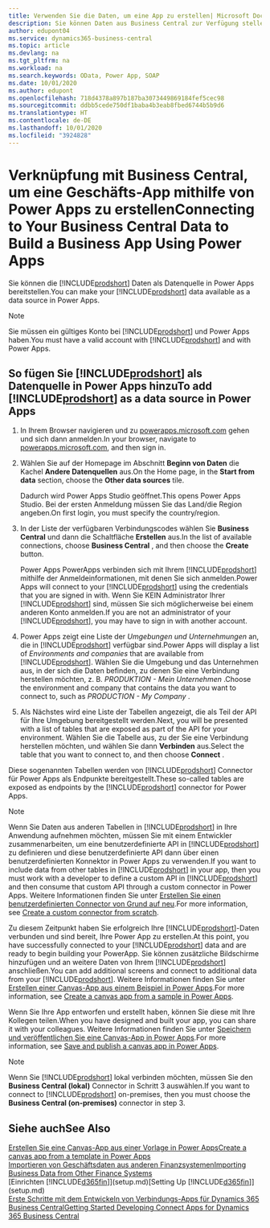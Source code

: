 ```yaml
---
title: Verwenden Sie die Daten, um eine App zu erstellen| Microsoft Docs
description: Sie können Daten aus Business Central zur Verfügung stellen und eine OData URL Ihrer Webdienste festlegen, um eine Geschäfts-App mithilfe von Power Apps zu erstellen.
author: edupont04
ms.service: dynamics365-business-central
ms.topic: article
ms.devlang: na
ms.tgt_pltfrm: na
ms.workload: na
ms.search.keywords: OData, Power App, SOAP
ms.date: 10/01/2020
ms.author: edupont
ms.openlocfilehash: 718d4378a897b187ba3073449869184fef5cec98
ms.sourcegitcommit: ddbb5cede750df1baba4b3eab8fbed6744b5b9d6
ms.translationtype: HT
ms.contentlocale: de-DE
ms.lasthandoff: 10/01/2020
ms.locfileid: "3924828"
---
```

# <a name="connecting-to-your-business-central-data-to-build-a-business-app-using-power-apps"></a><span data-ttu-id="7cb46-103">Verknüpfung mit Business Central, um eine Geschäfts-App mithilfe von Power Apps zu erstellen</span><span class="sxs-lookup"><span data-stu-id="7cb46-103">Connecting to Your Business Central Data to Build a Business App Using Power Apps</span></span>

<span data-ttu-id="7cb46-104">Sie können die [!INCLUDE[prodshort](includes/prodshort.md)] Daten als Datenquelle in Power Apps bereitstellen.</span><span class="sxs-lookup"><span data-stu-id="7cb46-104">You can make your [!INCLUDE[prodshort](includes/prodshort.md)] data available as a data source in Power Apps.</span></span>  

> [!NOTE]  
> <span data-ttu-id="7cb46-105">Sie müssen ein gültiges Konto bei [!INCLUDE[prodshort](includes/prodshort.md)] und Power Apps haben.</span><span class="sxs-lookup"><span data-stu-id="7cb46-105">You must have a valid account with [!INCLUDE[prodshort](includes/prodshort.md)] and with Power Apps.</span></span>  

## <a name="to-add-prodshort-as-a-data-source-in-power-apps"></a><span data-ttu-id="7cb46-106">So fügen Sie [!INCLUDE[prodshort](includes/prodshort.md)] als Datenquelle in Power Apps hinzu</span><span class="sxs-lookup"><span data-stu-id="7cb46-106">To add [!INCLUDE[prodshort](includes/prodshort.md)] as a data source in Power Apps</span></span>

1. <span data-ttu-id="7cb46-107">In Ihrem Browser navigieren und zu [powerapps.microsoft.com](https://powerapps.microsoft.com/) gehen und sich dann anmelden.</span><span class="sxs-lookup"><span data-stu-id="7cb46-107">In your browser, navigate to [powerapps.microsoft.com](https://powerapps.microsoft.com/), and then sign in.</span></span>
2. <span data-ttu-id="7cb46-108">Wählen Sie auf der Homepage im Abschnitt **Beginn von Daten** die Kachel **Andere Datenquellen** aus.</span><span class="sxs-lookup"><span data-stu-id="7cb46-108">On the Home page, in the **Start from data** section, choose the **Other data sources** tile.</span></span>  

    <span data-ttu-id="7cb46-109">Dadurch wird Power Apps Studio geöffnet.</span><span class="sxs-lookup"><span data-stu-id="7cb46-109">This opens Power Apps Studio.</span></span> <span data-ttu-id="7cb46-110">Bei der ersten Anmeldung müssen Sie das Land/die Region angeben.</span><span class="sxs-lookup"><span data-stu-id="7cb46-110">On first login, you must specify the country/region.</span></span>  
3. <span data-ttu-id="7cb46-111">In der Liste der verfügbaren Verbindungscodes wählen Sie **Business Central** und dann die Schaltfläche **Erstellen** aus.</span><span class="sxs-lookup"><span data-stu-id="7cb46-111">In the list of available connections, choose **Business Central** , and then choose the **Create** button.</span></span>

    <span data-ttu-id="7cb46-112">Power Apps PowerApps verbinden sich mit Ihrem [!INCLUDE[prodshort](includes/prodshort.md)] mithilfe der Anmeldeinformationen, mit denen Sie sich anmelden.</span><span class="sxs-lookup"><span data-stu-id="7cb46-112">Power Apps will connect to your [!INCLUDE[prodshort](includes/prodshort.md)] using the credentials that you are signed in with.</span></span> <span data-ttu-id="7cb46-113">Wenn Sie KEIN Administrator Ihrer [!INCLUDE[prodshort](includes/prodshort.md)] sind, müssen Sie sich möglicherweise bei einem anderen Konto anmelden.</span><span class="sxs-lookup"><span data-stu-id="7cb46-113">If you are not an administrator of your [!INCLUDE[prodshort](includes/prodshort.md)], you may have to sign in with another account.</span></span>  

4. <span data-ttu-id="7cb46-114">Power Apps zeigt eine Liste der *Umgebungen und Unternehmungen* an, die in [!INCLUDE[prodshort](includes/prodshort.md)] verfügbar sind.</span><span class="sxs-lookup"><span data-stu-id="7cb46-114">Power Apps will display a list of *Environments and companies* that are available from [!INCLUDE[prodshort](includes/prodshort.md)].</span></span> <span data-ttu-id="7cb46-115">Wählen Sie die Umgebung und das Unternehmen aus, in der sich die Daten befinden, zu denen Sie eine Verbindung herstellen möchten, z. B. *PRODUKTION - Mein Unternehmen* .</span><span class="sxs-lookup"><span data-stu-id="7cb46-115">Choose the environment and company that contains the data you want to connect to, such as *PRODUCTION - My Company* .</span></span>  

5. <span data-ttu-id="7cb46-116">Als Nächstes wird eine Liste der Tabellen angezeigt, die als Teil der API für Ihre Umgebung bereitgestellt werden.</span><span class="sxs-lookup"><span data-stu-id="7cb46-116">Next, you will be presented with a list of tables that are exposed as part of the API for your environment.</span></span> <span data-ttu-id="7cb46-117">Wählen Sie die Tabelle aus, zu der Sie eine Verbindung herstellen möchten, und wählen Sie dann **Verbinden** aus.</span><span class="sxs-lookup"><span data-stu-id="7cb46-117">Select the table that you want to connect to, and then choose **Connect** .</span></span>

<span data-ttu-id="7cb46-118">Diese sogenannten Tabellen werden von [!INCLUDE[prodshort](includes/prodshort.md)] Connector für Power Apps als Endpunkte bereitgestellt.</span><span class="sxs-lookup"><span data-stu-id="7cb46-118">These so-called tables are exposed as endpoints by the [!INCLUDE[prodshort](includes/prodshort.md)] connector for Power Apps.</span></span>  

> [!NOTE]
> <span data-ttu-id="7cb46-119">Wenn Sie Daten aus anderen Tabellen in [!INCLUDE[prodshort](includes/prodshort.md)] in Ihre Anwendung aufnehmen möchten, müssen Sie mit einem Entwickler zusammenarbeiten, um eine benutzerdefinierte API in [!INCLUDE[prodshort](includes/prodshort.md)] zu definieren und diese benutzerdefinierte API dann über einen benutzerdefinierten Konnektor in Power Apps zu verwenden.</span><span class="sxs-lookup"><span data-stu-id="7cb46-119">If you want to include data from other tables in [!INCLUDE[prodshort](includes/prodshort.md)] in your app, then you must work with a developer to define a custom API in [!INCLUDE[prodshort](includes/prodshort.md)] and then consume that custom API through a custom connector in Power Apps.</span></span> <span data-ttu-id="7cb46-120">Weitere Informationen finden Sie unter [Erstellen Sie einen benutzerdefinierten Connector von Grund auf neu](/connectors/custom-connectors/define-blank).</span><span class="sxs-lookup"><span data-stu-id="7cb46-120">For more information, see [Create a custom connector from scratch](/connectors/custom-connectors/define-blank).</span></span>  

<span data-ttu-id="7cb46-121">Zu diesem Zeitpunkt haben Sie erfolgreich Ihre [!INCLUDE[prodshort](includes/prodshort.md)]-Daten verbunden und sind bereit, Ihre Power App zu erstellen.</span><span class="sxs-lookup"><span data-stu-id="7cb46-121">At this point, you have successfully connected to your [!INCLUDE[prodshort](includes/prodshort.md)] data and are ready to begin building your PowerApp.</span></span> <span data-ttu-id="7cb46-122">Sie können zusätzliche Bildschirme hinzufügen und an weitere Daten von Ihrem [!INCLUDE[prodshort](includes/prodshort.md)] anschließen.</span><span class="sxs-lookup"><span data-stu-id="7cb46-122">You can add additional screens and connect to additional data from your [!INCLUDE[prodshort](includes/prodshort.md)].</span></span> <span data-ttu-id="7cb46-123">Weitere Informationen finden Sie unter [Erstellen einer Canvas-App aus einem Beispiel in Power Apps](/powerapps/maker/canvas-apps/open-and-run-a-sample-app).</span><span class="sxs-lookup"><span data-stu-id="7cb46-123">For more information, see [Create a canvas app from a sample in Power Apps](/powerapps/maker/canvas-apps/open-and-run-a-sample-app).</span></span>  

<span data-ttu-id="7cb46-124">Wenn Sie Ihre App entworfen und erstellt haben, können Sie diese mit Ihre Kollegen teilen.</span><span class="sxs-lookup"><span data-stu-id="7cb46-124">When you have designed and built your app, you can share it with your colleagues.</span></span> <span data-ttu-id="7cb46-125">Weitere Informationen finden Sie unter [Speichern und veröffentlichen Sie eine Canvas-App in Power Apps](/powerapps/maker/canvas-apps/save-publish-app).</span><span class="sxs-lookup"><span data-stu-id="7cb46-125">For more information, see [Save and publish a canvas app in Power Apps](/powerapps/maker/canvas-apps/save-publish-app).</span></span>  

> [!NOTE]
> <span data-ttu-id="7cb46-126">Wenn Sie [!INCLUDE[prodshort](includes/prodshort.md)] lokal verbinden möchten, müssen Sie den **Business Central (lokal)** Connector in Schritt 3 auswählen.</span><span class="sxs-lookup"><span data-stu-id="7cb46-126">If you want to connect to [!INCLUDE[prodshort](includes/prodshort.md)] on-premises, then you must choose the **Business Central (on-premises)** connector in step 3.</span></span>  

## <a name="see-also"></a><span data-ttu-id="7cb46-127">Siehe auch</span><span class="sxs-lookup"><span data-stu-id="7cb46-127">See Also</span></span>

[<span data-ttu-id="7cb46-128">Erstellen Sie eine Canvas-App aus einer Vorlage in Power Apps</span><span class="sxs-lookup"><span data-stu-id="7cb46-128">Create a canvas app from a template in Power Apps</span></span>](/powerapps/maker/canvas-apps/get-started-test-drive)  
[<span data-ttu-id="7cb46-129">Importieren von Geschäftsdaten aus anderen Finanzsystemen</span><span class="sxs-lookup"><span data-stu-id="7cb46-129">Importing Business Data from Other Finance Systems</span></span>](across-import-data-configuration-packages.md)  
<span data-ttu-id="7cb46-130">[Einrichten [!INCLUDE[d365fin](includes/d365fin_md.md)]](setup.md)</span><span class="sxs-lookup"><span data-stu-id="7cb46-130">[Setting Up [!INCLUDE[d365fin](includes/d365fin_md.md)]](setup.md)</span></span>  
[<span data-ttu-id="7cb46-131">Erste Schritte mit dem Entwickeln von Verbindungs-Apps für Dynamics 365 Business Central</span><span class="sxs-lookup"><span data-stu-id="7cb46-131">Getting Started Developing Connect Apps for Dynamics 365 Business Central</span></span>](/dynamics365/business-central/dev-itpro/developer/devenv-develop-connect-apps)  
